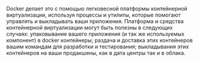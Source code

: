 Docker делает это с помощью легковесной платформы контейнерной виртуализации, используя процессы и утилиты, которые помогают управлять и выкладывать ваши приложения. Платформа и средства контейнерной виртуализации могут быть полезны в следующих случаях: упаковывание вашего приложения (и так же используемых компонент) в docker контейнеры; раздача и доставка этих контейнеров вашим командам для разработки и тестирования; выкладывания этих контейнеров на ваши продакшены, как в дата центры так и в облака.

